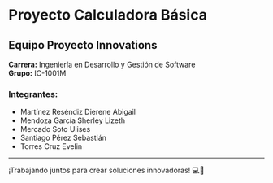 # Proyecto Calculadora Básica

## Equipo Proyecto Innovations

**Carrera:** Ingeniería en Desarrollo y Gestión de Software  
**Grupo:** IC-1001M  

### Integrantes:
- Martínez Reséndiz Dierene Abigail  
- Mendoza García Sherley Lizeth  
- Mercado Soto Ulises  
- Santiago Pérez Sebastián  
- Torres Cruz Evelin  

---

¡Trabajando juntos para crear soluciones innovadoras! 💻🚀
